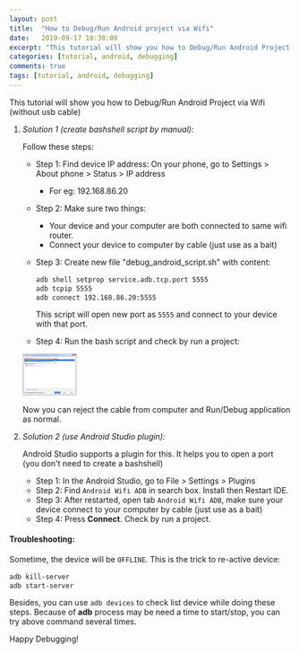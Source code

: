 ```yaml
---
layout: post
title:  "How to Debug/Run Android project via Wifi"
date:   2019-09-17 10:30:00
excerpt: "This tutorial will show you how to Debug/Run Android Project via Wifi (without usb cable)"
categories: [tutorial, android, debugging]
comments: true
tags: [tutorial, android, debugging]
---
```

This tutorial will show you how to Debug/Run Android Project via Wifi (without usb cable)

1. _Solution 1 (create bashshell script by manual):_ 

    Follow these steps: 
    - Step 1: Find device IP address: On your phone, go to Settings > About phone > Status > IP address
        - For eg: 192.168.86.20 
        
    - Step 2: Make sure two things:
        - Your device and your computer are both connected to same wifi router.
        - Connect your device to computer by cable (just use as a bait)
    - Step 3: Create new file "debug_android_script.sh" with content:
        ```shell script
        adb shell setprop service.adb.tcp.port 5555
        adb tcpip 5555
        adb connect 192.168.86.20:5555
        ``` 
        This script will open new port as `5555` and connect to your device with that port.
    
    - Step 4: Run the bash script and check by run a project:
    <img src="/static/img/connect_adb_wifi.png" width="20%" height="20%" />
    
    Now you can reject the cable from computer and Run/Debug application as normal.

2. _Solution 2 (use Android Studio plugin):_

    Android Studio supports a plugin for this. It helps you to open a port (you don't need to create a bashshell)
    - Step 1: In the Android Studio, go to File > Settings > Plugins
    - Step 2: Find `Android Wifi ADB` in search box. Install then Restart IDE.
    - Step 3: After restarted, open tab `Android Wifi ADB`, make sure your device connect to your computer by cable (just use as a bait)
    - Step 4: Press **Connect**. Check by run a project.

#### Troubleshooting:
Sometime, the device will be `OFFLINE`. This is the trick to re-active device:
```shell script
adb kill-server
adb start-server
```
Besides, you can use `adb devices` to check list device while doing these steps.
Because of **adb** process may be need a time to start/stop, you can try above command several times.


Happy Debugging!
